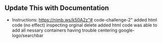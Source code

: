 ## Update This with Documentation
- Instructions: https://nimb.ws/k50A2z"# code-challenge-2"
added html code (no effect)
inspecting orginal 
delete added html code 
was able to add all nessary containers
having trouble centering google-logo/searchbar



